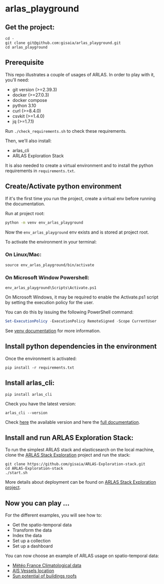 # arlas_playground

## Get the project:

```shell
cd -
git clone git@github.com:gisaia/arlas_playground.git
cd arlas_playground
```

## Prerequisite

This repo illustrates a couple of usages of ARLAS. In order to play with it, you'll need:

- git version (>=2.39.3)
- docker (>=27.0.3)
- docker compose
- python 3.10
- curl (>=8.4.0)
- csvkit (>=1.4.0)
- jq (>=1.7.1)

Run `./check_requirements.sh` to check these requirements.

Then, we'll also install:
- arlas_cli
- ARLAS Exploration Stack

It is also needed to create a virtual environment and to install the python requirements in `requirements.txt`.

## Create/Activate python environment

If it's the first time you run the project, create a virtual env before running the documentation.

Run at project root:

``` bash
python -m venv env_arlas_playground
```

Now the `env_arlas_playground` env exists and is stored at project root.

To activate the environment in your terminal:

### On Linux/Mac:
```commandline
source env_arlas_playground/bin/activate
```

### On Microsoft Window Powershell:
```commandline
env_arlas_playground\Scripts\Activate.ps1
```

On Microsoft Windows, it may be required to enable the Activate.ps1 script by setting the execution policy for the user. 

You can do this by issuing the following PowerShell command:
```PowerShell
Set-ExecutionPolicy -ExecutionPolicy RemoteSigned -Scope CurrentUser
```
See [venv documentation](https://docs.python.org/3.10/library/venv.html#creating-virtual-environments) for more information.

## Install python dependencies in the environment

Once the environment is activated:

```
pip install -r requirements.txt
```

## Install arlas_cli:

```shell
pip install arlas_cli
```

Check you have the latest version:

```shell
arlas_cli --version
```

Check [here](https://pypi.org/project/arlas-cli/#history) the available version and here the [full documentation](https://gisaia.github.io/arlas_cli/).

## Install and run ARLAS Exploration Stack:

To run the simplest ARLAS stack and elasticsearch on the local machine, clone the [ARLAS Stack Exploration](https://github.com/gisaia/ARLAS-Exploration-stack) project and run the stack:

```shell
git clone https://github.com/gisaia/ARLAS-Exploration-stack.git
cd ARLAS-Exploration-stack
./start.sh
```

More details about deployment can be found on [ARLAS Stack Exploration project](https://github.com/gisaia/ARLAS-Exploration-stack).

## Now you can play ...

For the different examples, you will see how to:
- Get the spatio-temporal data
- Transform the data
- Index the data
- Set up a collection
- Set up a dashboard

You can now choose an example of ARLAS usage on spatio-temporal data:
- [Météo France Climatological data](meteo_france/README.md)
- [AIS Vessels location](ais/README.md)
- [Sun potential of buildings roofs](sunny_osm/README.md)
